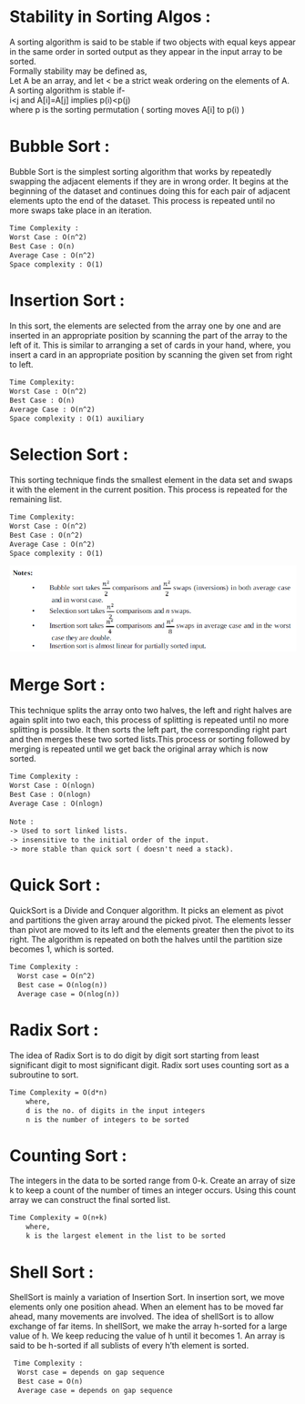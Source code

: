 # Stability in Sorting Algos :
  
A sorting algorithm is said to be stable if two objects with equal keys appear in the same order in sorted output as they appear in the input array to be sorted.  
Formally stability may be defined as,  
Let A be an array, and let < be a strict weak ordering on the elements of A.  
A sorting algorithm is stable if-  
i<j and A[i]=A[j] implies p(i)<p(j)  
where p is the sorting permutation ( sorting moves A[i] to p(i) )  
  
# Bubble Sort :
  
Bubble Sort is the simplest sorting algorithm that works by repeatedly swapping the adjacent elements if they are in wrong order. It begins at the beginning of the dataset and continues doing this for each pair of adjacent elements upto the end of the dataset. This process is repeated until no more swaps take place in an iteration.  

```  
Time Complexity :
Worst Case : O(n^2)
Best Case : O(n)
Average Case : O(n^2)
Space complexity : O(1)
```
# Insertion Sort :
  
In this sort, the elements are selected from the array one by one and are inserted in an appropriate position by scanning the part of the array to the left of it. This is similar to arranging a set of cards in your hand, where, you insert a card in an appropriate position by scanning the given set from right to left.
    
```
Time Complexity:
Worst Case : O(n^2)
Best Case : O(n)
Average Case : O(n^2)
Space complexity : O(1) auxiliary
```

# Selection Sort :
  
This sorting technique finds the smallest element in the data set and swaps it with the element in the current position. This process is repeated for the remaining list.
  
```
Time Complexity:
Worst Case : O(n^2)
Best Case : O(n^2)
Average Case : O(n^2)
Space complexity : O(1)
```
  
![comp](1.PNG)

# Merge Sort : 
  
This technique splits the array onto two halves, the left and right halves are again split into two each, this process of splitting is repeated until no more splitting is possible. It then sorts the left part, the corresponding right part and then merges these two sorted lists.This process or sorting followed by merging is repeated until we get back the original array which is now sorted. 
  
```
Time Complexity :
Worst Case : O(nlogn)
Best Case : O(nlogn)
Average Case : O(nlogn)

Note :
-> Used to sort linked lists.
-> insensitive to the initial order of the input.
-> more stable than quick sort ( doesn't need a stack).
```  
# Quick Sort :
  
QuickSort is a Divide and Conquer algorithm. It picks an element as pivot and partitions the given array around the picked pivot. The elements lesser than pivot are moved to its left and the elements greater then the pivot to its right. The algorithm is repeated on both the halves until the partition size becomes 1, which is sorted.  
  
```  
Time Complexity :  
  Worst case = O(n^2)  
  Best case = O(nlog(n))  
  Average case = O(nlog(n))
```

# Radix Sort :  
  
The idea of Radix Sort is to do digit by digit sort starting from least significant digit to most significant digit. Radix sort uses counting sort as a subroutine to sort.
  
```
Time Complexity = O(d*n)
    where,
    d is the no. of digits in the input integers
    n is the number of integers to be sorted
```  

# Counting Sort :
  
The integers in the data to be sorted range from 0-k. Create an array of size k to keep a count of the number of times an integer occurs. Using this count array we can construct the final sorted list.
  
```
Time Complexity = O(n+k)
    where,
    k is the largest element in the list to be sorted
```
  
# Shell Sort :
  
ShellSort is mainly a variation of Insertion Sort. In insertion sort, we move elements only one position ahead. When an element has to be moved far ahead, many movements are involved. The idea of shellSort is to allow exchange of far items. In shellSort, we make the array h-sorted for a large value of h. We keep reducing the value of h until it becomes 1. An array is said to be h-sorted if all sublists of every h’th element is sorted.
```
 Time Complexity :  
  Worst case = depends on gap sequence  
  Best case = O(n)
  Average case = depends on gap sequence 
  ```

